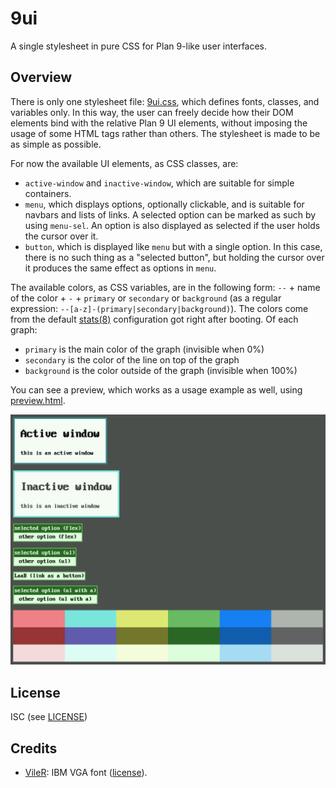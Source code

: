 # 9ui

A single stylesheet in pure CSS for Plan 9-like user interfaces.

## Overview

There is only one stylesheet file: [9ui.css](./9ui.css), which defines fonts, classes, and variables only. In this way, the user can freely decide how their DOM elements bind with the relative Plan 9 UI elements, without imposing the usage of some HTML tags rather than others. The stylesheet is made to be as simple as possible.

For now the available UI elements, as CSS classes, are:

- `active-window` and `inactive-window`, which are suitable for simple containers.
- `menu`, which displays options, optionally clickable, and is suitable for navbars and lists of links. A selected option can be marked as such by using `menu-sel`. An option is also displayed as selected if the user holds the cursor over it.
- `button`, which is displayed like `menu` but with a single option. In this case, there is no such thing as a "selected button", but holding the cursor over it produces the same effect as options in `menu`.

The available colors, as CSS variables, are in the following form: `--` + name of the color + `-` + `primary` or `secondary` or `background` (as a regular expression: `--[a-z]-(primary|secondary|background)`). The colors come from the default [stats(8)](http://man.9front.org/8/stats) configuration got right after booting. Of each graph:

- `primary` is the main color of the graph (invisible when 0%)
- `secondary` is the color of the line on top of the graph
- `background` is the color outside of the graph (invisible when 100%)

You can see a preview, which works as a usage example as well, using [preview.html](./preview.html).

![preview](./preview.png)

## License

ISC (see [LICENSE](./LICENSE))

## Credits

- [VileR](https://int10h.org): IBM VGA font ([license](https://int10h.org/oldschool-pc-fonts/readme/#legal_stuff)).
